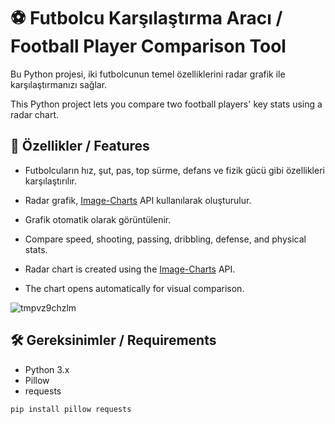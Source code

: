 
# ⚽ Futbolcu Karşılaştırma Aracı / Football Player Comparison Tool

Bu Python projesi, iki futbolcunun temel özelliklerini radar grafik ile karşılaştırmanızı sağlar.






This Python project lets you compare two football players' key stats using a radar chart.

## 🧩 Özellikler / Features

- Futbolcuların hız, şut, pas, top sürme, defans ve fizik gücü gibi özellikleri karşılaştırılır.  
- Radar grafik, [Image-Charts](https://image-charts.com/) API kullanılarak oluşturulur.  
- Grafik otomatik olarak görüntülenir.







- Compare speed, shooting, passing, dribbling, defense, and physical stats.  
- Radar chart is created using the [Image-Charts](https://image-charts.com/) API.  
- The chart opens automatically for visual comparison.




  


![tmpvz9chzlm](https://github.com/user-attachments/assets/eb0b85cc-0914-4c05-8c72-e8385edb4bdb)




## 🛠 Gereksinimler / Requirements

- Python 3.x  
- Pillow  
- requests  

```bash
pip install pillow requests

